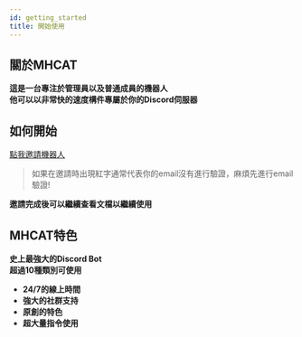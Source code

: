```yaml
---
id: getting_started
title: 開始使用
---
```


## 關於MHCAT
**這是一台專注於管理員以及普通成員的機器人**<br/>
**他可以以非常快的速度構件專屬於你的Discord伺服器**<br/>
## 如何開始
[點我邀請機器人](https://dsc.gg/mhcat)<br/>
>如果在邀請時出現紅字通常代表你的email沒有進行驗證，麻煩先進行email驗證!

**邀請完成後可以繼續查看文檔以繼續使用**<br/>
## MHCAT特色
**史上最強大的Discord Bot**<br/> 
**超過10種類別可使用**<br/>
- **24/7的線上時間**<br/>
- **強大的社群支持**<br/>
- **原創的特色**<br/>
- **超大量指令使用**<br/>

